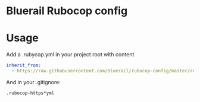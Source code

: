 Bluerail Rubocop config
=======================

Usage
=====

Add a .rubycop.yml in your project root with content

```yaml
inherit_from:
  - https://raw.githubusercontent.com/bluerail/rubocop-config/master/rubocop.yml
```

And in your .gitignore:

```
.rubocop-https*yml
```
